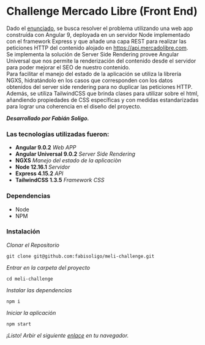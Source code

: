 # Challenge Mercado Libre (Front End)

Dado el [enunciado](https://github.com/fabisoligo/meli-challenge/blob/master/Front-End%20Test%20Pr%C3%A1ctico.pdf), se busca resolver el problema utilizando una web app construída con Angular 9, deployada en un servidor Node implementado con el framework Express y que añade una capa REST para realizar las peticiones HTTP del contenido alojado en https://api.mercadolibre.com.  
Se implementa la solución de Server Side Rendering provee Angular Universal que nos permite la renderización del contenido desde el servidor para poder mejorar el SEO de nuestro contenido.  
Para facilitar el manejo del estado de la aplicación se utiliza la librería NGXS, hidratándolo en los casos que corresponden con los datos obtenidos del server side rendering para no duplicar las peticiones HTTP.  
Además, se utiliza TailwindCSS que brinda clases para utilizar sobre el html, añandiendo propiedades de CSS específicas y con medidas estandarizadas para lograr una coherencia en el diseño del proyecto.

***Desarrollado por Fabián Soligo.***



### Las tecnologías utilizadas fueron:
* **Angular 9.0.2** *Web APP*
* **Angular Universal 9.0.2** *Server Side Rendering*
* **NGXS** *Manejo del estado de la aplicaciòn*
* **Node 12.16.1** *Servidor*
* **Express 4.15.2**  *API*
* **TailwindCSS 1.3.5** *Framework CSS*



### Dependencias

* Node
* NPM

### Instalación

_Clonar el Repositorio_
```
git clone git@github.com:fabisoligo/meli-challenge.git
```

_Entrar en la carpeta del proyecto_
```
cd meli-challenge
```

_Instalar las dependencias_
```
npm i
```


_Iniciar la aplicación_
```
npm start
```


_¡Listo! Arbir el siguiente [enlace](http://localhost:4040) en tu navegador._